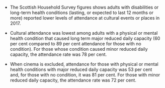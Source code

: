 * The Scottish Household Survey figures shows adults with disabilities or long-term health conditions (lasting, or expected to last 12 months or more) reported lower levels of attendance at cultural events or places in 2017. 

* Cultural attendance was lowest among adults with a physical or mental health condition that caused long term major reduced daily capacity (60 per cent compared to 89 per cent attendance for those with no condition). For those whose condition caused minor reduced daily capacity, the attendance rate was 78 per cent.

* When cinema is excluded, attendance for those with physical or mental health conditions with major reduced daily capacity was 53 per cent and, for those with no condition, it was 81 per cent. For those with minor reduced daily capacity, the attendance rate was 72 per cent.  
